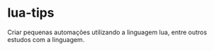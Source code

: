 # lua-tips
Criar pequenas automações utilizando a linguagem lua, entre outros estudos com a linguagem.
